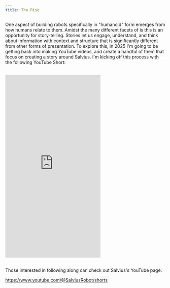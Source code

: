 ```yaml
---
title: The Rise
---
```


One aspect of building robots specifically in "humanoid" form emerges from how humans relate to them. Amidst the many different facets of is this is an opportunity for story-telling. Stories let us engage, understand, and think about information with context and structure that is significantly different from other forms of presentation. To explore this, in 2025 I'm going to be getting back into making YouTube videos, and create a handful of them that focus on creating a story around Salvius. I'm kicking off this process with the following YouTube Short:

<br />

<div class="text-center">
    <iframe
        width="auto"
        height="576"
        src="https://www.youtube.com/embed/aouN5mvoROM?si=3uo3hZQNV4yTzfq2"
        title="YouTube video player"
        frameborder="0"
        allow="accelerometer; autoplay; clipboard-write; encrypted-media; gyroscope; picture-in-picture; web-share"
        referrerpolicy="strict-origin-when-cross-origin"
        allowfullscreen>
    </iframe>
</div>

<br />

Those interested in following along can check out Salvius's YouTube page:

<a href="https://www.youtube.com/@SalviusRobot/shorts">https://www.youtube.com/@SalviusRobot/shorts</a>
